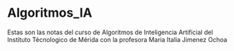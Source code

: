 # Algoritmos_IA
Estas son las notas del curso de Algoritmos de Inteligencia Artificial del Instituto Técnologico de Mérida con la profesora Maria Italia Jimenez Ochoa
